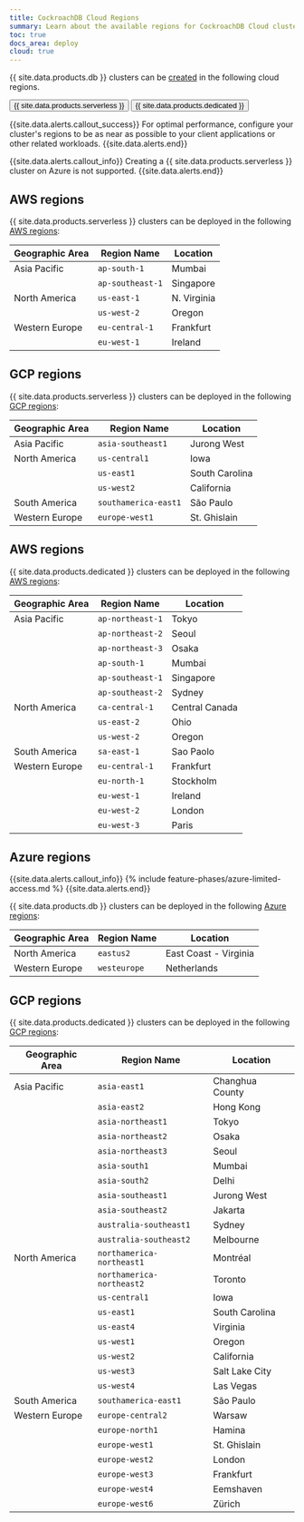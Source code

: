 ```yaml
---
title: CockroachDB Cloud Regions
summary: Learn about the available regions for CockroachDB Cloud clusters.
toc: true
docs_area: deploy
cloud: true
---
```


{{ site.data.products.db }} clusters can be [created](create-your-cluster.html) in the following cloud regions.

<div class="filters clearfix">
    <button class="filter-button page-level" data-scope="serverless">{{ site.data.products.serverless }}</button>
    <button class="filter-button page-level" data-scope="dedicated">{{ site.data.products.dedicated }}</button>
</div>

{{site.data.alerts.callout_success}}
For optimal performance, configure your cluster's regions to be as near as possible to your client applications or other related workloads.
{{site.data.alerts.end}}

<section class="filter-content" markdown="1" data-scope="serverless">

{{site.data.alerts.callout_info}}
Creating a {{ site.data.products.serverless }} cluster on Azure is not supported.
{{site.data.alerts.end}}

## AWS regions

{{ site.data.products.serverless }} clusters can be deployed in the following [AWS regions](https://docs.aws.amazon.com/AmazonRDS/latest/UserGuide/Concepts.RegionsAndAvailabilityZones.html):

Geographic Area | Region Name      | Location
----------------|------------------|---------
Asia Pacific    | `ap-south-1`     | Mumbai
                | `ap-southeast-1` | Singapore
North America   | `us-east-1`      | N. Virginia
                | `us-west-2`      | Oregon
Western Europe  | `eu-central-1`   | Frankfurt
                | `eu-west-1`      | Ireland

## GCP regions

{{ site.data.products.serverless }} clusters can be deployed in the following [GCP regions](https://cloud.google.com/compute/docs/regions-zones):

Geographic Area | Region Name               | Location
----------------|---------------------------|---------
Asia Pacific    | `asia-southeast1`         | Jurong West
North America   | `us-central1`             | Iowa
                | `us-east1`                | South Carolina
                | `us-west2`                | California
South America   | `southamerica-east1`      | São Paulo
Western Europe  | `europe-west1`            | St. Ghislain

</section>

<section class="filter-content" markdown="1" data-scope="dedicated">

## AWS regions

{{ site.data.products.dedicated }} clusters can be deployed in the following [AWS regions](https://docs.aws.amazon.com/AmazonRDS/latest/UserGuide/Concepts.RegionsAndAvailabilityZones.html):

Geographic Area | Region Name      | Location
----------------|------------------|---------
Asia Pacific    | `ap-northeast-1` | Tokyo
                | `ap-northeast-2` | Seoul
                | `ap-northeast-3` | Osaka
                | `ap-south-1`     | Mumbai
                | `ap-southeast-1` | Singapore
                | `ap-southeast-2` | Sydney
North America   | `ca-central-1`   | Central Canada
                | `us-east-2`      | Ohio
                | `us-west-2`      | Oregon
South America   | `sa-east-1`      | Sao Paolo
Western Europe  | `eu-central-1`   | Frankfurt
                | `eu-north-1`     | Stockholm
                | `eu-west-1`      | Ireland
                | `eu-west-2`      | London
                | `eu-west-3`      | Paris

## Azure regions

{{site.data.alerts.callout_info}}
{% include feature-phases/azure-limited-access.md %}
{{site.data.alerts.end}}

{{ site.data.products.db }} clusters can be deployed in the following [Azure regions](https://learn.microsoft.com/en-us/azure/reliability/availability-zones-overview#regions):

Geographic Area | Region Name     | Location
----------------|-----------------|---------
North America   | `eastus2`       | East Coast - Virginia
Western Europe  | `westeurope`    | Netherlands

## GCP regions

{{ site.data.products.dedicated }} clusters can be deployed in the following [GCP regions](https://cloud.google.com/compute/docs/regions-zones):

Geographic Area | Region Name               | Location
----------------|---------------------------|---------
Asia Pacific    | `asia-east1`              | Changhua County
                | `asia-east2`              | Hong Kong
                | `asia-northeast1`         | Tokyo
                | `asia-northeast2`         | Osaka
                | `asia-northeast3`         | Seoul
                | `asia-south1`             | Mumbai
                | `asia-south2`             | Delhi
                | `asia-southeast1`         | Jurong West
                | `asia-southeast2`         | Jakarta
                | `australia-southeast1`    | Sydney
                | `australia-southeast2`    | Melbourne
North America   | `northamerica-northeast1` | Montréal
                | `northamerica-northeast2` | Toronto
                | `us-central1`             | Iowa
                | `us-east1`                | South Carolina
                | `us-east4`                | Virginia
                | `us-west1`                | Oregon
                | `us-west2`                | California
                | `us-west3`                | Salt Lake City
                | `us-west4`                | Las Vegas
South America   | `southamerica-east1`      | São Paulo
Western Europe  | `europe-central2`         | Warsaw
                | `europe-north1`           | Hamina
                | `europe-west1`            | St. Ghislain
                | `europe-west2`            | London
                | `europe-west3`            | Frankfurt
                | `europe-west4`            | Eemshaven
                | `europe-west6`            | Zürich
                
</section>
